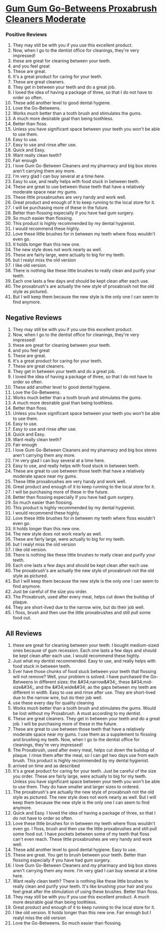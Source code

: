 # [Gum Gum Go-Betweens Proxabrush Cleaners Moderate](https://products.checkmycream.com/products/Gum-Gum-Go-Betweens-Proxabrush-Cleaners-Moderate.html)

### Positive Reviews

<ol>
      <li>They may still be with you if you use this excellent product.</li>
      <li>Now, when I go to the dentist office for cleanings, they&#x27;re very impressed!</li>
      <li>these are great for cleaning between your teeth.  </li>
      <li>and  you feel great  </li>
      <li>These are great.  </li>
      <li>It&#x27;s a great product for caring for your teeth.</li>
      <li>These are great cleaners.  </li>
      <li>They get in between your teeth and do a great job.  </li>
      <li>I loved the idea of having a package of three, so that I do not have to order so often.</li>
      <li>These add another level to good dental hygiene.</li>
      <li>Love the Go-Betweens.  </li>
      <li>Works much better than a tooth brush and stimulates the gums.  </li>
      <li>A much more desirable goal than being toothless.</li>
      <li>Better than floss.</li>
      <li>Unless you have significant space between your teeth you won&#x27;t be able to use them.</li>
      <li>Easy to use.</li>
      <li>Easy to use and  rinse after use.</li>
      <li>Quick and Easy.</li>
      <li>Want really clean  teeth?  </li>
      <li>Fair enough</li>
      <li>I love Gum Go-Between Cleaners and my pharmacy and big box stores aren&#x27;t carrying them any more.  </li>
      <li>I&#x27;m very glad I can buy several at a time here.</li>
      <li>Easy to use, and really helps with food stuck in between teeth.</li>
      <li>These are great to use between those teeth that have a relatively moderate space near my gums.</li>
      <li>These little proxabrushes are very handy and work well.</li>
      <li>Great product and enough of it to keep running to the local store for it.</li>
      <li>I will be purchasing more of these in the future.</li>
      <li>Better than flossing especially if you have had gum surgery.</li>
      <li>So much easier than flossing.</li>
      <li>This product is highly recommended by my dental hygienist.</li>
      <li>I would recommend these highly.</li>
      <li>Love these little brushes for in between my teeth where floss wouldn&#x27;t even go.</li>
      <li>It holds longer than this new one.</li>
      <li>The new style does not work nearly as well.  </li>
      <li>These are fairly large, were actually to big for my teeth.</li>
      <li>but I realyl miss the old version</li>
      <li>I like old version.</li>
      <li>There is nothing  like these little  brushes  to really clean and purify your  teeth.  </li>
      <li>Each one lasts a few days and should be kept clean after each use.</li>
      <li>The proxabrush&#x27;s are actually the new style of proxabrush not the old style as pictured.  </li>
      <li>But I will keep them because the new style is the only one I can seem to find anymore.</li>
</ol>


<h2>Negative Reviews</h2>
<ol>
<li> They may still be with you if you use this excellent product.</li>
<li> Now, when I go to the dentist office for cleanings, they&#x27;re very impressed!</li>
<li> these are great for cleaning between your teeth.  </li>
<li> and  you feel great  </li>
<li> These are great.  </li>
<li> It&#x27;s a great product for caring for your teeth.</li>
<li> These are great cleaners.  </li>
<li> They get in between your teeth and do a great job.  </li>
<li> I loved the idea of having a package of three, so that I do not have to order so often.</li>
<li> These add another level to good dental hygiene.</li>
<li> Love the Go-Betweens.  </li>
<li> Works much better than a tooth brush and stimulates the gums.  </li>
<li> A much more desirable goal than being toothless.</li>
<li> Better than floss.</li>
<li> Unless you have significant space between your teeth you won&#x27;t be able to use them.</li>
<li> Easy to use.</li>
<li> Easy to use and  rinse after use.</li>
<li> Quick and Easy.</li>
<li> Want really clean  teeth?  </li>
<li> Fair enough</li>
<li> I love Gum Go-Between Cleaners and my pharmacy and big box stores aren&#x27;t carrying them any more.  </li>
<li> I&#x27;m very glad I can buy several at a time here.</li>
<li> Easy to use, and really helps with food stuck in between teeth.</li>
<li> These are great to use between those teeth that have a relatively moderate space near my gums.</li>
<li> These little proxabrushes are very handy and work well.</li>
<li> Great product and enough of it to keep running to the local store for it.</li>
<li> I will be purchasing more of these in the future.</li>
<li> Better than flossing especially if you have had gum surgery.</li>
<li> So much easier than flossing.</li>
<li> This product is highly recommended by my dental hygienist.</li>
<li> I would recommend these highly.</li>
<li> Love these little brushes for in between my teeth where floss wouldn&#x27;t even go.</li>
<li> It holds longer than this new one.</li>
<li> The new style does not work nearly as well.  </li>
<li> These are fairly large, were actually to big for my teeth.</li>
<li> but I realyl miss the old version</li>
<li> I like old version.</li>
<li> There is nothing  like these little  brushes  to really clean and purify your  teeth.  </li>
<li> Each one lasts a few days and should be kept clean after each use.</li>
<li> The proxabrush&#x27;s are actually the new style of proxabrush not the old style as pictured.  </li>
<li> But I will keep them because the new style is the only one I can seem to find anymore.</li>
<li> Just be careful of the size you order.</li>
<li> The Proxabrush, used after every meal, helps cut down the buildup of plaque.</li>
<li> They are short-lived due to the narrow wire, but do their job well.</li>
<li> I floss, brush and then use the little proxabrushes and still pull some food out.</li>
</ol>

<h2>All Reviews</h2>

<ol>
    <li> these are great for cleaning between your teeth.  I bought medium-sized ones because of gum recession. Each one lasts a few days and should be kept clean after each use. I would recommend these highly.</li>
    <li> Just what my dentist recommended. Easy to use, and really helps with food stuck in between teeth.</li>
    <li> Ever have those chunks of food stuck between your teeth that flossing will not remove?  Well, your problem is solved.  I have purchased the Go-Betweens in different sizes: the &amp;#34;narrow&amp;#34;, these &amp;#34;mid-size&amp;#34;, and the &amp;#34;wide&amp;#34; as the gaps between my teeth are different in width. Easy to use and  rinse after use. They are short-lived due to the narrow wire, but do their job well.</li>
    <li> use these every day for quality cleaning</li>
    <li> Works much better than a tooth brush and stimulates the gums.  Would be lost without my Proxabrush.  A must according to my dentist.</li>
    <li> These are great cleaners.  They get in between your teeth and do a great job.  I will be purchasing more of these in the future.</li>
    <li> These are great to use between those teeth that have a relatively moderate space near my gums. I use them as a supplement to flossing and brushing my teeth. Now, when I go to the dentist office for cleanings, they&#x27;re very impressed!</li>
    <li> The Proxabrush, used after every meal, helps cut down the buildup of plaque. I rinse them after the meal, so I can get two days use from each brush. This product is highly recommended by my dental hygienist.</li>
    <li> arrived on time and as described</li>
    <li> It&#x27;s a great product for caring for your teeth. Just be careful of the size you order. These are fairly large, were actually to big for my teeth. Unless you have significant space between your teeth you won&#x27;t be able to use them. They do have smaller and larger sizes to ordered.</li>
    <li> The proxabrush&#x27;s are actually the new style of proxabrush not the old style as pictured.  The new style does not work nearly as well.  But I will keep them because the new style is the only one I can seem to find anymore.</li>
    <li> Quick and Easy. I loved the idea of having a package of three, so that I do not have to order so often.</li>
    <li> Love these little brushes for in between my teeth where floss wouldn&#x27;t even go. I floss, brush and then use the little proxabrushes and still pull some food out. I have pockets between some of my teeth that floss can&#x27;t even reach. These little proxabrushes are very handy and work well.</li>
    <li> These add another level to good dental hygiene. Easy to use.</li>
    <li> These are great.  You get to brush between your teeth.  Better than flossing especially if you have had gum surgery.</li>
    <li> I love Gum Go-Between Cleaners and my pharmacy and big box stores aren&#x27;t carrying them any more.  I&#x27;m very glad I can buy several at a time here.</li>
    <li> Want really clean  teeth?  There is nothing  like these little  brushes  to really clean and purify your  teeth.  It&#x27;s like  brushing  your  hair  and  you feel great  after  the stimulation of  using  these  brushes.  Better than floss.</li>
    <li> They may still be with you if you use this excellent product. A much more desirable goal than being toothless.</li>
    <li> Great product and enough of it to keep running to the local store for it.</li>
    <li> I like old version. It holds longer than this new one. Fair enough but I realyl miss the old version</li>
    <li> Love the Go-Betweens.  So much easier than flossing.</li>
</ol>




